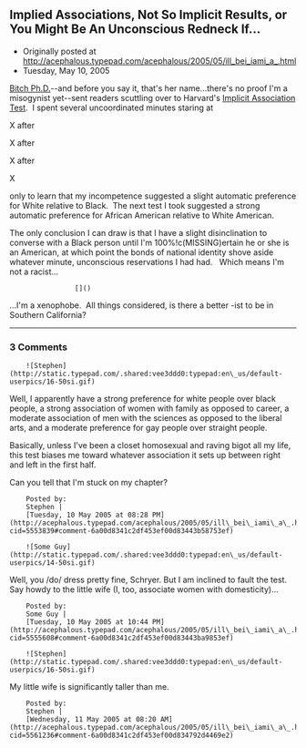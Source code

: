 ## Implied Associations, Not So Implicit Results, or You Might Be An Unconscious Redneck If...

 * Originally posted at http://acephalous.typepad.com/acephalous/2005/05/ill_bei_iami_a_.html
 * Tuesday, May 10, 2005



[Bitch Ph.D.](http://bitchphd.blogspot.com/)--and before you say it, that's her name...there's no proof I'm a misogynist yet--sent readers scuttling over to Harvard's [Implicit Association Test](https://implicit.harvard.edu/implicit/).  I spent several uncoordinated minutes staring at
 

X after 

X after 

X after 

X 

only to learn that my incompetence suggested a slight automatic preference for White relative to Black.  The next test I took suggested a strong automatic preference for African American relative to White American.    

The only conclusion I can draw is that I have a slight disinclination to converse with a Black person until I'm 100%!c(MISSING)ertain he or she is an American, at which point the bonds of national identity shove aside whatever minute, unconscious reservations I had had.   Which means I'm not a racist... 
 

		

					[]()
			

...I'm a xenophobe.  All things considered, is there a better -ist to be in Southern California? 

			

* * *

### 3 Comments 

		

                
[]()

	

		![Stephen](http://static.typepad.com/.shared:vee3ddd0:typepad:en\_us/default-userpics/16-50si.gif)
	

	

		

Well, I apparently have a strong preference for white people over black people, a strong association of women with family as opposed to career, a moderate association of men with the sciences as opposed to the liberal arts, and a moderate preference for gay people over straight people.

Basically, unless I've been a closet homosexual and raving bigot all my life, this test biases me toward whatever association it sets up between right and left in the first half. 

Can you tell that I'm stuck on my chapter? 

	

		Posted by:
		Stephen |
		[Tuesday, 10 May 2005 at 08:28 PM](http://acephalous.typepad.com/acephalous/2005/05/ill\_bei\_iami\_a\_.html?cid=5553839#comment-6a00d8341c2df453ef00d83443b58753ef)

[]()

	

		![Some Guy](http://static.typepad.com/.shared:vee3ddd0:typepad:en\_us/default-userpics/14-50si.gif)
	

	

		

Well, you /do/ dress pretty fine, Schryer. But I am inclined to fault the test. Say howdy to the little wife (I, too, associate women with domesticity)...

	

		Posted by:
		Some Guy |
		[Tuesday, 10 May 2005 at 10:44 PM](http://acephalous.typepad.com/acephalous/2005/05/ill\_bei\_iami\_a\_.html?cid=5555608#comment-6a00d8341c2df453ef00d83443ba9853ef)

[]()

	

		![Stephen](http://static.typepad.com/.shared:vee3ddd0:typepad:en\_us/default-userpics/16-50si.gif)
	

	

		

My little wife is significantly taller than me.

	

		Posted by:
		Stephen |
		[Wednesday, 11 May 2005 at 08:20 AM](http://acephalous.typepad.com/acephalous/2005/05/ill\_bei\_iami\_a\_.html?cid=5561236#comment-6a00d8341c2df453ef00d834792d4469e2)

		

        